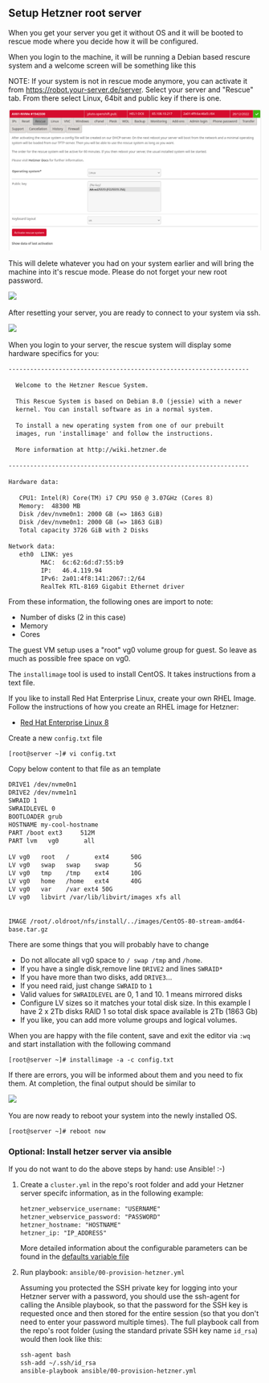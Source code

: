 ## Setup Hetzner root server

When you get your server you get it without OS and it will be booted to rescue mode where you decide how it will be configured.

When you login to the machine, it will be running a Debian based rescure system and a welcome screen will be something like this

NOTE: If your system is not in rescue mode anymore, you can activate it from https://robot.your-server.de/server. Select your server and "Rescue" tab. From there select Linux, 64bit and public key if there is one.

![](../images/set_to_rescue.png)

This will delete whatever you had on your system earlier and will bring the machine into it's rescue mode.
Please do not forget your new root password.

![](../images/root_password.png)

After resetting your server, you are ready to connect to your system via ssh.

![](../images/reset.png)

When you login to your server, the rescue system will display some hardware specifics for you:

```
-------------------------------------------------------------------

  Welcome to the Hetzner Rescue System.

  This Rescue System is based on Debian 8.0 (jessie) with a newer
  kernel. You can install software as in a normal system.

  To install a new operating system from one of our prebuilt
  images, run 'installimage' and follow the instructions.

  More information at http://wiki.hetzner.de

-------------------------------------------------------------------

Hardware data:

   CPU1: Intel(R) Core(TM) i7 CPU 950 @ 3.07GHz (Cores 8)
   Memory:  48300 MB
   Disk /dev/nvme0n1: 2000 GB (=> 1863 GiB)
   Disk /dev/nvme0n1: 2000 GB (=> 1863 GiB)
   Total capacity 3726 GiB with 2 Disks

Network data:
   eth0  LINK: yes
         MAC:  6c:62:6d:d7:55:b9
         IP:   46.4.119.94
         IPv6: 2a01:4f8:141:2067::2/64
         RealTek RTL-8169 Gigabit Ethernet driver
```

From these information, the following ones are import to note:
* Number of disks (2 in this case)
* Memory
* Cores

The guest VM setup uses a "root" vg0 volume group for guest. So leave as much as possible free space on vg0.

The `installimage` tool is used to install CentOS. It takes instructions from a text file.

If you like to install Red Hat Enterprise Linux, create your own RHEL Image.  Follow the instructions of how you create an RHEL image for Hetzner:
* [Red Hat Enterprise Linux 8](https://keithtenzer.com/cloud/how-to-create-a-rhel-8-image-for-hetzner-root-servers/)


Create a new `config.txt` file
```
[root@server ~]# vi config.txt
```

Copy below content to that file as an template

```
DRIVE1 /dev/nvme0n1
DRIVE2 /dev/nvme1n1
SWRAID 1
SWRAIDLEVEL 0
BOOTLOADER grub
HOSTNAME my-cool-hostname
PART /boot ext3     512M
PART lvm   vg0       all

LV vg0   root   /       ext4      50G
LV vg0   swap   swap    swap       5G
LV vg0   tmp    /tmp    ext4      10G
LV vg0   home   /home   ext4      40G
LV vg0   var    /var ext4 50G
LV vg0   libvirt /var/lib/libvirt/images xfs all


IMAGE /root/.oldroot/nfs/install/../images/CentOS-80-stream-amd64-base.tar.gz
```


There are some things that you will probably have to change
* Do not allocate all vg0 space to `/ swap /tmp` and `/home`.
* If you have a single disk,remove line `DRIVE2` and lines `SWRAID*`
* If you have more than two disks, add `DRIVE3`...
* If you need raid, just change `SWRAID` to `1`
* Valid values for `SWRAIDLEVEL` are 0, 1 and 10. 1 means mirrored disks
* Configure LV sizes so it matches your total disk size. In this example I have 2 x 2Tb disks RAID 1 so total disk space available is 2Tb (1863 Gb)
* If you like, you can add more volume groups and logical volumes.

When you are happy with the file content, save and exit the editor via `:wq` and start installation with the following command

```
[root@server ~]# installimage -a -c config.txt
```

If there are errors, you will be informed about them and you need to fix them.
At completion, the final output should be similar to

![](../images/install_complete.png)

You are now ready to reboot your system into the newly installed OS.

```
[root@server ~]# reboot now
```

### Optional: Install hetzer server via ansible

If you do not want to do the above steps by hand: use Ansible! :-)

1) Create a `cluster.yml` in the repo's root folder and add your Hetzner server specifc information, as in the following example:
    ```
   hetzner_webservice_username: "USERNAME"
   hetzner_webservice_password: "PASSWORD"
   hetzner_hostname: "HOSTNAME"
   hetzner_ip: "IP_ADDRESS"
    ```

   More detailed information about the configurable parameters can be found in the [defaults variable file](../ansible/roles/provision-hetzner/defaults/main.yml)

2) Run playbook: `ansible/00-provision-hetzner.yml`

   Assuming you protected the SSH private key for logging into your Hetzner server with a password, you should use the ssh-agent for calling the Ansible playbook, so that the password for the SSH key is requested once and then stored for the entire session (so that you don't need to enter your password multiple times). The full playbook call from the repo's root folder (using the standard private SSH key name `id_rsa`) would then look like this:

   ```
   ssh-agent bash
   ssh-add ~/.ssh/id_rsa
   ansible-playbook ansible/00-provision-hetzner.yml
   ```
